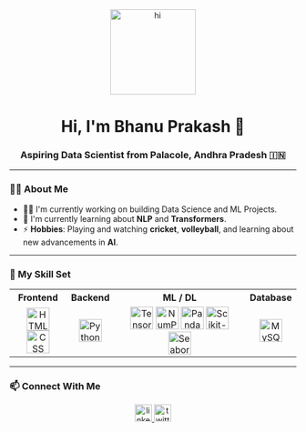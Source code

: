 <div align="center">
  <img height="150" src="https://media.giphy.com/media/M9gbBd9nbDrOTu1Mqx/giphy.gif" alt="hi" />
</div>

<h1 align="center">Hi, I'm Bhanu Prakash 👋</h1>
<h3 align="center">Aspiring Data Scientist from Palacole, Andhra Pradesh 🇮🇳</h3>

---

### 🧑‍💼 About Me

- 👨‍💻 I'm currently working on building Data Science and ML Projects.
- 🌱 I'm currently learning about **NLP** and **Transformers**.
- ⚡ **Hobbies**: Playing and watching **cricket**, **volleyball**, and learning about new advancements in **AI**.

---

### 💼 My Skill Set

<table>
  <tr>
    <th>Frontend</th>
    <th>Backend</th>
    <th>ML / DL</th>
    <th>Database</th>
  </tr>
  <tr>
    <td align="center">
      <img src="https://cdn.jsdelivr.net/gh/devicons/devicon/icons/html5/html5-original.svg" height="40" alt="HTML" />
      <img src="https://cdn.jsdelivr.net/gh/devicons/devicon/icons/css3/css3-original.svg" height="40" alt="CSS" />
    </td>
    <td align="center">
      <img src="https://cdn.jsdelivr.net/gh/devicons/devicon/icons/python/python-original.svg" height="40" alt="Python" />
    </td>
    <td align="center">
      <img src="https://cdn.jsdelivr.net/gh/devicons/devicon/icons/tensorflow/tensorflow-original.svg" height="40" alt="TensorFlow" />
      <img src="https://cdn.jsdelivr.net/gh/devicons/devicon/icons/numpy/numpy-original.svg" height="40" alt="NumPy" />
      <img src="https://cdn.jsdelivr.net/gh/devicons/devicon/icons/pandas/pandas-original.svg" height="40" alt="Pandas" />
      <img src="https://upload.wikimedia.org/wikipedia/commons/0/05/Scikit_learn_logo_small.svg" height="40" alt="Scikit-learn" />
      <img src="https://seaborn.pydata.org/_static/logo-wide-lightbg.svg" height="40" alt="Seaborn" />
    </td>
    <td align="center">
      <img src="https://cdn.jsdelivr.net/gh/devicons/devicon/icons/mysql/mysql-original.svg" height="40" alt="MySQL" />
    </td>
  </tr>
</table>

---

### 📫 Connect With Me

<p align="center">
  <a href="http://www.linkedin.com/in/contactbhanuprakash" target="_blank">
    <img src="https://img.shields.io/static/v1?message=LinkedIn&logo=linkedin&label=&color=0077B5&logoColor=white&labelColor=&style=for-the-badge" height="30" alt="linkedin" />
  </a>
  <a href="https://twitter.com/your-profile" target="_blank">
    <img src="https://img.shields.io/static/v1?message=Twitter&logo=twitter&label=&color=1DA1F2&logoColor=white&labelColor=&style=for-the-badge" height="30" alt="twitter" />
  </a>
</p>
